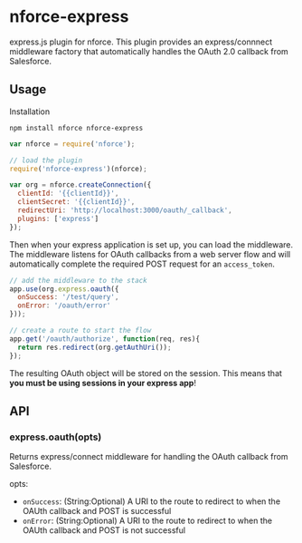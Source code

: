nforce-express
==============

express.js plugin for nforce. This plugin provides an express/connnect
middleware factory that automatically handles the OAuth 2.0 callback
from Salesforce.

## Usage

Installation

```
npm install nforce nforce-express
```

```js
var nforce = require('nforce');

// load the plugin
require('nforce-express')(nforce);

var org = nforce.createConnection({
  clientId: '{{clientId}}',
  clientSecret: '{{clientId}}',
  redirectUri: 'http://localhost:3000/oauth/_callback',
  plugins: ['express']
});
```

Then when your express application is set up, you can load
the middleware. The middleware listens for OAuth callbacks from
a web server flow and will automatically complete the required
POST request for an `access_token`.

```js
// add the middleware to the stack
app.use(org.express.oauth({
  onSuccess: '/test/query',
  onError: '/oauth/error'
}));

// create a route to start the flow
app.get('/oauth/authorize', function(req, res){
  return res.redirect(org.getAuthUri());
});
```

The resulting OAuth object will be stored on the session. This means that
**you must be using sessions in your express app**!

## API

### express.oauth(opts)

Returns express/connect middleware for handling the OAuth callback from
Salesforce.

opts:

* `onSuccess`: (String:Optional) A URI to the route to redirect to when
the OAUth callback and POST is successful
* `onError`: (String:Optional) A URI to the route to redirect to when
the OAUth callback and POST is not successful
